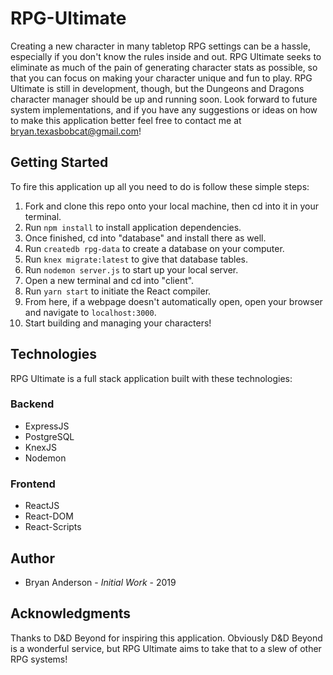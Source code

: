 # RPG-Ultimate
Creating a new character in many tabletop RPG settings can be a hassle, especially if you don't know the rules inside and out. RPG Ultimate seeks to eliminate as much of the pain of generating character stats as possible, so that you can focus on making your character unique and fun to play. RPG Ultimate is still in development, though, but the Dungeons and Dragons character manager should be up and running soon. Look forward to future system implementations, and if you have any suggestions or ideas on how to make this application better feel free to contact me at bryan.texasbobcat@gmail.com!

## Getting Started
To fire this application up all you need to do is follow these simple steps:

1. Fork and clone this repo onto your local machine, then cd into it in your terminal.
2. Run ```npm install``` to install application dependencies.
3. Once finished, cd into "database" and install there as well. 
4. Run ```createdb rpg-data``` to create a database on your computer.
5. Run ```knex migrate:latest``` to give that database tables.
6. Run ```nodemon server.js``` to start up your local server.
7. Open a new terminal and cd into "client". 
8. Run ```yarn start``` to initiate the React compiler. 
9. From here, if a webpage doesn't automatically open, open your browser and navigate to ```localhost:3000```.
10. Start building and managing your characters!

## Technologies
RPG Ultimate is a full stack application built with these technologies:

### Backend 

- ExpressJS
- PostgreSQL
- KnexJS
- Nodemon

### Frontend

- ReactJS
- React-DOM
- React-Scripts

## Author

- Bryan Anderson - _Initial Work_ - 2019

## Acknowledgments

Thanks to D&D Beyond for inspiring this application. Obviously D&D Beyond is a wonderful service, but RPG Ultimate aims to take that to a slew of other RPG systems!
